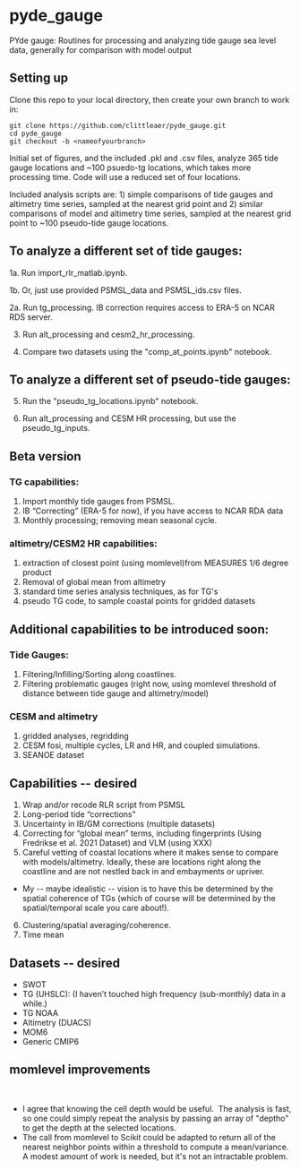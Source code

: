# pyde_gauge
PYde gauge: Routines for processing and analyzing tide gauge sea level data, generally for comparison with model output

## Setting up
Clone this repo to your local directory, then create your own branch to work in:

```
git clone https://github.com/clittleaer/pyde_gauge.git
cd pyde_gauge
git checkout -b <nameofyourbranch>
```

Initial set of figures, and the included .pkl and .csv files, analyze 365 tide gauge locations and ~100 psuedo-tg locations, which takes more processing time. Code will use a reduced set of four locations.

Included analysis scripts are: 1) simple comparisons of tide gauges and altimetry time series, sampled at the nearest grid point and 2) similar comparisons of model and altimetry time series, sampled at the nearest grid point to ~100 pseudo-tide gauge locations.

## To analyze a different set of tide gauges:
1a. Run import_rlr_matlab.ipynb. 

1b. Or, just use provided PSMSL_data and PSMSL_ids.csv files. 

2a. Run tg_processing. IB correction requires access to ERA-5 on NCAR RDS server.

3. Run alt_processing and cesm2_hr_processing. 

4. Compare two datasets using the "comp_at_points.ipynb" notebook.

## To analyze a different set of pseudo-tide gauges:

5. Run the "pseudo_tg_locations.ipynb" notebook.

6. Run alt_processing and CESM HR processing, but use the pseudo_tg_inputs.

## Beta version 
### TG capabilities:
1. Import monthly tide gauges from PSMSL.
2. IB “Correcting” (ERA-5 for now), if you have access to NCAR RDA data
3. Monthly processing; removing mean seasonal cycle.

### altimetry/CESM2 HR capabilities:
1. extraction of closest point (using momlevel)from MEASURES 1/6 degree product
2. Removal of global mean from altimetry
3. standard time series analysis techniques, as for TG's
4. pseudo TG code, to sample coastal points for gridded datasets

## Additional capabilities to be introduced soon:

### Tide Gauges:
1. Filtering/Infilling/Sorting along coastlines.
2. Filtering problematic gauges (right now, using momlevel threshold of distance between tide gauge and altimetry/model)

### CESM and altimetry
1. gridded analyses, regridding
2. CESM fosi, multiple cycles, LR and HR, and coupled simulations.
3. SEANOE dataset
<!-- Analysis example — just TG/ALT
Analysis from CESM HR/LR paper in prep (filtering)
Wavelets/power spectra/standard statistical analyses -->

## Capabilities -- desired
1. Wrap and/or recode RLR script from PSMSL
2. Long-period tide “corrections”
3. Uncertainty in IB/GM corrections (multiple datasets)
4. Correcting for “global mean” terms, including fingerprints (Using Fredrikse et al. 2021 Dataset) and VLM (using XXX)
5. Careful vetting of coastal locations where it makes sense to compare with models/altimetry. Ideally, these are locations right along the coastline and are not nestled back in and embayments or upriver.  
* My -- maybe idealistic -- vision is to have this be determined by the spatial coherence of TGs (which of course will be determined by the spatial/temporal scale you care about!).
6. Clustering/spatial averaging/coherence.
7. Time mean

## Datasets -- desired
 * SWOT
 * TG (UHSLC): (I haven’t touched high frequency (sub-monthly) data in a while.)
 * TG NOAA
 * Altimetry (DUACS)
 * MOM6
 * Generic CMIP6

## momlevel improvements
 
* I agree that knowing the cell depth would be useful.  The analysis is fast, so one could simply repeat the analysis by passing an array of "deptho" to get the depth at the selected locations.
* The call from momlevel to Scikit could be adapted to return all of the nearest neighbor points within a threshold to compute a mean/variance.  A modest amount of work is needed, but it's not an intractable problem.
